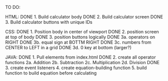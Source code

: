 TO DO:

HTML:
DONE 1. Build calculator body
DONE 2. Build calculator screen
DONE 3. Build calculator buttons with unique IDs

CSS:
DONE 1. Position body in center of viewport
DONE 2. position screen at top of body
DONE 3. position buttons logically
    DONE 3a. operators on RIGHT
    DONE 3b. equal sign at BOTTM RIGHT
    DONE 3c. numbers from CENTER to LEFT in a grid
    DONE 3d. 0 key at bottom (larger?)

JAVA:
DONE 1. Pull elements from index.html
DONE 2. create all operator functions
    2a. Addition
    2b. Subtraction
    2c. Multiplication
    2d. Division
DONE 3. create event listeners
4. create equation-building function
5. build function to build equation before calculating